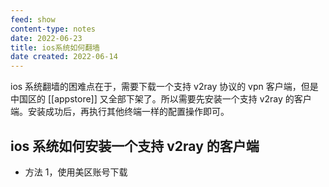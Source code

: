 ```yaml
---
feed: show
content-type: notes
date: 2022-06-23
title: ios系统如何翻墙
date created: 2022-06-14
---
```


ios 系统翻墙的困难点在于，需要下载一个支持 v2ray 协议的 vpn 客户端，但是中国区的 [[appstore]] 又全部下架了。所以需要先安装一个支持 v2ray 的客户端。安装成功后，再执行其他终端一样的配置操作即可。

## ios 系统如何安装一个支持 v2ray 的客户端

- 方法 1，使用美区账号下载
